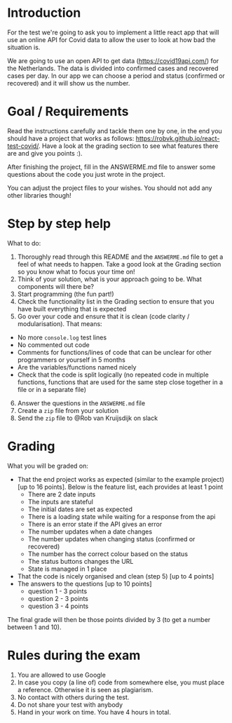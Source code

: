 # Introduction
For the test we're going to ask you to implement a little react app that will use an online API for Covid data to allow the user to look at how bad the situation is.

We are going to use an open API to get data (https://covid19api.com/) for the Netherlands. The data is divided into confirmed cases and recovered cases per day. In our app we can choose a period and status (confirmed or recovered) and it will show us the number.

# Goal / Requirements
Read the instructions carefully and tackle them one by one, in the end you should have a project that works as follows: https://robvk.github.io/react-test-covid/. Have a look at the grading section to see what features there are and give you points :). 

After finishing the project, fill in the ANSWERME.md file to answer some questions about the code you just wrote in the project.

You can adjust the project files to your wishes. You should not add any other libraries though!

# Step by step help
What to do:
1. Thoroughly read through this README and the `ANSWERME.md` file to get a feel of what needs to happen. Take a good look at the Grading section so you know what to focus your time on!
2. Think of your solution, what is your approach going to be. What components will there be?
3. Start programming (the fun part!)
4. Check the functionality list in the Grading section to ensure that you have built everything that is expected
5. Go over your code and ensure that it is clean (code clarity / modularisation). That means:
  - No more `console.log` test lines
  - No commented out code
  - Comments for functions/lines of code that can be unclear for other programmers or yourself in 5 months
  - Are the variables/functions named nicely
  - Check that the code is split logically (no repeated code in multiple functions, functions that are used for the same step close together in a file or in a separate file)
6. Answer the questions in the `ANSWERME.md` file
7. Create a `zip` file from your solution
8. Send the `zip` file to @Rob van Kruijsdijk on slack

# Grading
What you will be graded on:
- That the end project works as expected (similar to the example project) [up to 16 points]. Below is the feature list, each provides at least 1 point
  - There are 2 date inputs
  - The inputs are stateful
  - The initial dates are set as expected
  - There is a loading state while waiting for a response from the api
  - There is an error state if the API gives an error
  - The number updates when a date changes
  - The number updates when changing status (confirmed or recovered)
  - The number has the correct colour based on the status
  - The status buttons changes the URL
  - State is managed in 1 place
- That the code is nicely organised and clean (step 5) [up to 4 points]
- The answers to the questions [up to 10 points]
  - question 1 - 3 points
  - question 2 - 3 points
  - question 3 - 4 points

The final grade will then be those points divided by 3 (to get a number between 1 and 10).

# Rules during the exam
1. You are allowed to use Google
2. In case you copy (a line of) code from somewhere else, you must place a reference. Otherwise it is seen as plagiarism. 
3. No contact with others during the test. 
4. Do not share your test with anybody
5. Hand in your work on time. You have 4 hours in total.
